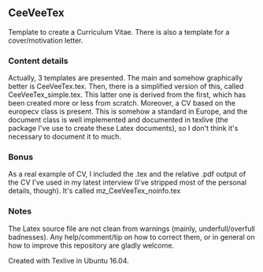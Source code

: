## CeeVeeTex
Template to create a Curriculum Vitae. There is also a template for a cover/motivation letter.

### Content details
Actually, 3 templates are presented.
The main and somehow graphically better is CeeVeeTex.tex.
Then, there is a simplified version of this, called CeeVeeTex_simple.tex.
This latter one is derived from the first, which has been created more or less from scratch.
Moreover, a CV based on the europecv class is present. This is somehow a standard in Europe, and the document class is well implemented and documented in texlive (the package I've use to create these Latex documents), so I don't think it's necessary to document it to much.

### Bonus
As a real example of CV, I included the .tex and the relative .pdf output of the CV I've used in my latest interview (I've stripped most of the personal details, though). It's called mz_CeeVeeTex_noinfo.tex

### Notes
The Latex source file are not clean from warnings (mainly, underfull/overfull badnesses). Any help/comment/tip on how to correct them, or in general on how to improve this repository are gladly welcome.

Created with Texlive in Ubuntu 16.04.
